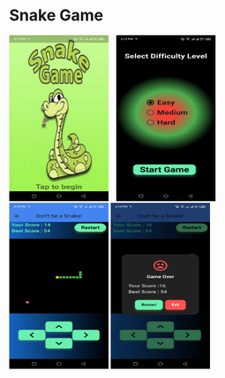 # Snake Game  
<img src="https://raw.githubusercontent.com/AK-Bishnu/Flutter-Projects/main/Snake%20Game/Screenshot_20250203-161311.jpg?raw=true" width="180" height="300" style="display:inline-block; margin-right: 10px;">
<img src="https://raw.githubusercontent.com/AK-Bishnu/Flutter-Projects/main/Snake%20Game/Screenshot_20250203-161315.jpg?raw=true" width="180" height="300" style="display:inline-block; margin-right: 10px;">
<img src="https://raw.githubusercontent.com/AK-Bishnu/Flutter-Projects/main/Snake%20Game/Screenshot_20250203-161345.jpg?raw=true" width="180" height="300">
<img src="https://raw.githubusercontent.com/AK-Bishnu/Flutter-Projects/main/Snake%20Game/Screenshot_20250203-161357.jpg?raw=true" width="180" height="300">

